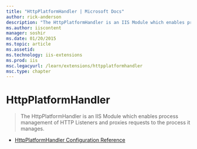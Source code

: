 ```yaml
---
title: "HttpPlatformHandler | Microsoft Docs"
author: rick-anderson
description: "The HttpPlatformHandler is an IIS Module which enables process management of HTTP Listeners and proxies requests to the process it manages."
ms.author: iiscontent
manager: soshir
ms.date: 01/20/2015
ms.topic: article
ms.assetid: 
ms.technology: iis-extensions
ms.prod: iis
msc.legacyurl: /learn/extensions/httpplatformhandler
msc.type: chapter
---
```

HttpPlatformHandler
====================
> The HttpPlatformHandler is an IIS Module which enables process management of HTTP Listeners and proxies requests to the process it manages.


- [HttpPlatformHandler Configuration Reference](httpplatformhandler-configuration-reference.md)